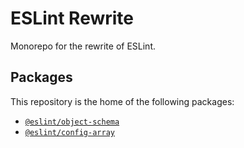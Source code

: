 # ESLint Rewrite

Monorepo for the rewrite of ESLint.


## Packages

This repository is the home of the following packages:

* [`@eslint/object-schema`](tree/main/packages/object-schema)
* [`@eslint/config-array`](tree/main/packages/config-array)
